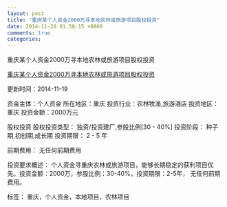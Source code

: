 ```yaml
---
layout: post
title: "重庆某个人资金2000万寻本地农林或旅游项目股权投资"
date: 2014-11-20 01:50:15 +0800
comments: true
categories: 
---
```

重庆某个人资金2000万寻本地农林或旅游项目股权投资

[重庆某个人资金2000万寻本地农林或旅游项目股权投资](http://zijin.trjcn.com/detail_231219.html)

更新时间：2014-11-19

资金主体：个人资金
所在地区：重庆
投资行业：农林牧渔,旅游酒店
投资地区：重庆
投资金额：2000万元

股权投资
股权投资类型：
                            独资/投资建厂,参股比例[30 - 40%] 
                                                                                投资阶段：
                            种子期,初创期,成长期 
                                                                                                                                        投资期限：
                            2 - 5 年

前期费用：
无任何前期费用

投资要求概述：
个人资金寻重庆农林或旅游项目，能够长期稳定的获利项目优先。投资金额：2000万，参股比例：30-40%，投资期限：2-5年， 无任何前期费用。

标签：
重庆，个人资金，本地项目，农林项目

